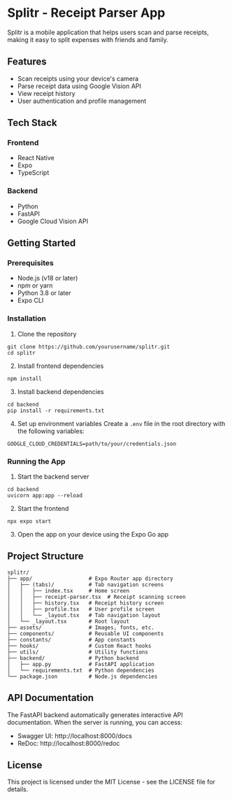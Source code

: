 # Splitr - Receipt Parser App

Splitr is a mobile application that helps users scan and parse receipts, making it easy to split expenses with friends and family.

## Features

- Scan receipts using your device's camera
- Parse receipt data using Google Vision API
- View receipt history
- User authentication and profile management

## Tech Stack

### Frontend
- React Native
- Expo
- TypeScript

### Backend
- Python
- FastAPI
- Google Cloud Vision API

## Getting Started

### Prerequisites
- Node.js (v18 or later)
- npm or yarn
- Python 3.8 or later
- Expo CLI

### Installation

1. Clone the repository
```
git clone https://github.com/yourusername/splitr.git
cd splitr
```

2. Install frontend dependencies
```
npm install
```

3. Install backend dependencies
```
cd backend
pip install -r requirements.txt
```

4. Set up environment variables
Create a `.env` file in the root directory with the following variables:
```
GOOGLE_CLOUD_CREDENTIALS=path/to/your/credentials.json
```

### Running the App

1. Start the backend server
```
cd backend
uvicorn app:app --reload
```

2. Start the frontend
```
npx expo start
```

3. Open the app on your device using the Expo Go app

## Project Structure

```
splitr/
├── app/                  # Expo Router app directory
│   ├── (tabs)/           # Tab navigation screens
│   │   ├── index.tsx     # Home screen
│   │   ├── receipt-parser.tsx  # Receipt scanning screen
│   │   ├── history.tsx   # Receipt history screen
│   │   ├── profile.tsx   # User profile screen
│   │   └── _layout.tsx   # Tab navigation layout
│   └── _layout.tsx       # Root layout
├── assets/               # Images, fonts, etc.
├── components/           # Reusable UI components
├── constants/            # App constants
├── hooks/                # Custom React hooks
├── utils/                # Utility functions
├── backend/              # Python backend
│   ├── app.py            # FastAPI application
│   └── requirements.txt  # Python dependencies
└── package.json          # Node.js dependencies
```

## API Documentation

The FastAPI backend automatically generates interactive API documentation. When the server is running, you can access:

- Swagger UI: http://localhost:8000/docs
- ReDoc: http://localhost:8000/redoc

## License

This project is licensed under the MIT License - see the LICENSE file for details.
